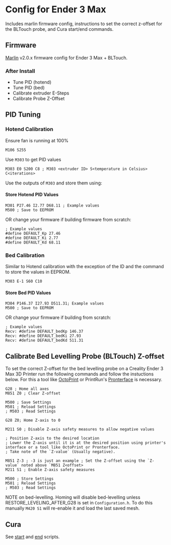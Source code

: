 # Config for Ender 3 Max

Includes marlin firmware config, instructions to set the correct z-offset for the BLTouch probe, and Cura start/end commands.

## Firmware

[Marlin](https://github.com/MarlinFirmware/Marlin) v2.0.x firmware config for Ender 3 Max + BLTouch.

### After Install

- Tune PID (hotend)
- Tune PID (bed)
- Calibrate extruder E-Steps
- Calibrate Probe Z-Offset

## PID Tuning

### Hotend Calibration

Ensure fan is running at 100%

```gcode
M106 S255
```

Use `M303` to get PID values

```gcode
M303 E0 S200 C8 ; M303 <extruder ID> S<temperature in Celsius> C<iterations>
```

Use the outputs of `M303` and store them using:

#### Store Hotend PID Values

```gcode
M301 P27.46 I2.77 D68.11 ; Example values
M500 ; Save to EEPROM
```

OR change your firmware if building firmware from scratch:

```gcode
; Example values
#define DEFAULT_Kp 27.46
#define DEFAULT_Ki 2.77
#define DEFAULT_Kd 68.11
```

### Bed Calibration

Similar to Hotend calibration with the exception of the ID and the command to store the values in EEPROM.

```gcode
M303 E-1 S60 C10
```

#### Store Bed PID Values

```gcode
M304 P146.37 I27.93 D511.31; Example values
M500 ; Save to EEPROM
```

OR change your firmware if building from scratch:

```gcode
; Example values
Recv: #define DEFAULT_bedKp 146.37
Recv: #define DEFAULT_bedKi 27.93
Recv: #define DEFAULT_bedKd 511.31

```

## Calibrate Bed Levelling Probe (BLTouch) Z-offset

To set the correct Z-offset for the bed levelling probe on a Creality Ender 3 Max 3D Printer run the following commands and follow the instuctions below. For this a tool like [OctoPrint](https://github.com/OctoPrint/OctoPrint) or PrintRun's [Pronterface](https://github.com/kliment/Printrun) is necessary.

```gcode
G28 ; Home all axes
M851 Z0 ; Clear Z-offset

M500 ; Save Settings
M501 ; Reload Settings
; M503 ; Read Settings

G28 Z0; Home Z-axis to 0

M211 S0 ; Disable Z-axis safety measures to allow negative values

; Position Z-axis to the desired location
; Lower the Z-axis until it is at the desired position using printer's interface or a tool like OctoPrint or Pronterface.
; Take note of the `Z-value` (Usually negative).

M851 Z-3 ; -3 is just an example ; Set the Z-offset using the `Z-value` noted above `M851 Z<offset>
M211 S1 ; Enable Z-axis safety measures

M500 ; Store Settings
M501 ; Reload Settings
; M503 ; Read Settings
```

NOTE on bed-levelling. Homing will disable bed-levelling unless RESTORE_LEVELING_AFTER_G28 is set in `Configuration.h`. To do this manually `M420 S1` will re-enable it and load the last saved mesh.

## Cura

See [start](/src/cura/start.gcode) and [end](/src/cura/start.gcode) scripts.
